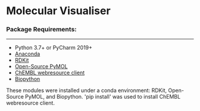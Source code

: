 # Molecular Visualiser

### Package Requirements:
-----------
 - Python 3.7+ or PyCharm 2019+
 - [Anaconda](https://www.anaconda.com/products/individual)
 - [RDKit](https://www.rdkit.org/docs/index.html) 
 - [Open-Source PyMOL](https://pymolwiki.org/index.php/Windows_Install)
 - [ChEMBL webresource client](https://chembl.gitbook.io/chembl-interface-documentation/web-services)
 - [Biopython](https://biopython.org/)
 
 These modules were installed under a conda environment: RDKit, Open-Source PyMOL, and Biopython. 
 'pip install' was used to install ChEMBL webresource client.

